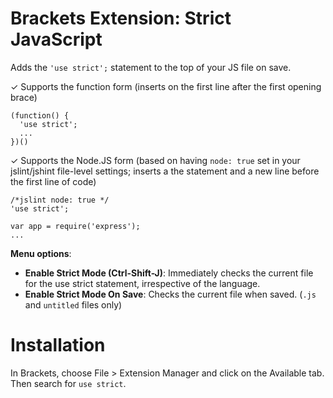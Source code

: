 Brackets Extension: Strict JavaScript
======================

Adds the `'use strict';` statement to the top of your JS file on save. 

&#10003; Supports the function form (inserts on the first line after the first opening brace)
```
(function() {
  'use strict';
  ...
})()
```

&#10003; Supports the Node.JS form (based on having `node: true` set in your jslint/jshint file-level settings; inserts a the statement and a new line before the first line of code)
```
/*jslint node: true */
'use strict';

var app = require('express');
...
```

**Menu options**:
- **Enable Strict Mode (Ctrl-Shift-J)**: Immediately checks the current file for the use strict statement, irrespective of the language.
- **Enable Strict Mode On Save**: Checks the current file when saved.  (`.js` and `untitled` files only)

# Installation
In Brackets, choose File > Extension Manager and click on the Available tab.  Then search for `use strict`.
